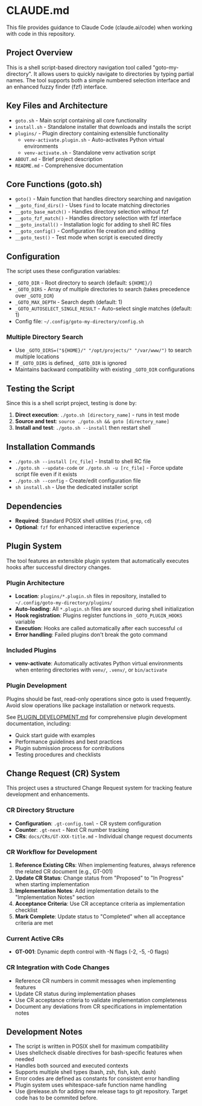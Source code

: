 # CLAUDE.md

This file provides guidance to Claude Code (claude.ai/code) when working with code in this repository.

## Project Overview

This is a shell script-based directory navigation tool called "goto-my-directory". It allows users to quickly navigate to directories by typing partial names. The tool supports both a simple numbered selection interface and an enhanced fuzzy finder (fzf) interface.

## Key Files and Architecture

- `goto.sh` - Main script containing all core functionality
- `install.sh` - Standalone installer that downloads and installs the script
- `plugins/` - Plugin directory containing extensible functionality
  - `venv-activate.plugin.sh` - Auto-activates Python virtual environments
  - `venv-activate.sh` - Standalone venv activation script
- `ABOUT.md` - Brief project description
- `README.md` - Comprehensive documentation

## Core Functions (goto.sh)

- `goto()` - Main function that handles directory searching and navigation
- `__goto_find_dirs()` - Uses `find` to locate matching directories
- `__goto_base_match()` - Handles directory selection without fzf
- `__goto_fzf_match()` - Handles directory selection with fzf interface
- `__goto_install()` - Installation logic for adding to shell RC files
- `__goto_config()` - Configuration file creation and editing
- `__goto_test()` - Test mode when script is executed directly

## Configuration

The script uses these configuration variables:
- `_GOTO_DIR` - Root directory to search (default: `${HOME}/`)
- `_GOTO_DIRS` - Array of multiple directories to search (takes precedence over `_GOTO_DIR`)
- `_GOTO_MAX_DEPTH` - Search depth (default: 1)
- `_GOTO_AUTOSELECT_SINGLE_RESULT` - Auto-select single matches (default: 1)
- Config file: `~/.config/goto-my-directory/config.sh`

### Multiple Directory Search
- Use `_GOTO_DIRS=("${HOME}/" "/opt/projects/" "/var/www/")` to search multiple locations
- If `_GOTO_DIRS` is defined, `_GOTO_DIR` is ignored
- Maintains backward compatibility with existing `_GOTO_DIR` configurations

## Testing the Script

Since this is a shell script project, testing is done by:

1. **Direct execution**: `./goto.sh [directory_name]` - runs in test mode
2. **Source and test**: `source ./goto.sh && goto [directory_name]`
3. **Install and test**: `./goto.sh --install` then restart shell

## Installation Commands

- `./goto.sh --install [rc_file]` - Install to shell RC file
- `./goto.sh --update-code` or `./goto.sh -u [rc_file]` - Force update script file even if it exists
- `./goto.sh --config` - Create/edit configuration file
- `sh install.sh` - Use the dedicated installer script

## Dependencies

- **Required**: Standard POSIX shell utilities (`find`, `grep`, `cd`)
- **Optional**: `fzf` for enhanced interactive experience

## Plugin System

The tool features an extensible plugin system that automatically executes hooks after successful directory changes.

### Plugin Architecture
- **Location**: `plugins/*.plugin.sh` files in repository, installed to `~/.config/goto-my-directory/plugins/`
- **Auto-loading**: All `*.plugin.sh` files are sourced during shell initialization
- **Hook registration**: Plugins register functions in `_GOTO_PLUGIN_HOOKS` variable
- **Execution**: Hooks are called automatically after each successful `cd`
- **Error handling**: Failed plugins don't break the goto command

### Included Plugins
- **venv-activate**: Automatically activates Python virtual environments when entering directories with `venv/`, `.venv/`, or `bin/activate`

### Plugin Development
Plugins should be fast, read-only operations since goto is used frequently. Avoid slow operations like package installation or network requests.

See [PLUGIN_DEVELOPMENT.md](PLUGIN_DEVELOPMENT.md) for comprehensive plugin development documentation, including:
- Quick start guide with examples
- Performance guidelines and best practices
- Plugin submission process for contributions
- Testing procedures and checklists

## Change Request (CR) System

This project uses a structured Change Request system for tracking feature development and enhancements.

### CR Directory Structure
- **Configuration**: `.gt-config.toml` - CR system configuration
- **Counter**: `.gt-next` - Next CR number tracking
- **CRs**: `docs/CRs/GT-XXX-title.md` - Individual change request documents

### CR Workflow for Development
1. **Reference Existing CRs**: When implementing features, always reference the related CR document (e.g., GT-001)
2. **Update CR Status**: Change status from "Proposed" to "In Progress" when starting implementation
3. **Implementation Notes**: Add implementation details to the "Implementation Notes" section
4. **Acceptance Criteria**: Use CR acceptance criteria as implementation checklist
5. **Mark Complete**: Update status to "Completed" when all acceptance criteria are met

### Current Active CRs
- **GT-001**: Dynamic depth control with -N flags (-2, -5, -0 flags)

### CR Integration with Code Changes
- Reference CR numbers in commit messages when implementing features
- Update CR status during implementation phases
- Use CR acceptance criteria to validate implementation completeness
- Document any deviations from CR specifications in implementation notes

## Development Notes

- The script is written in POSIX shell for maximum compatibility
- Uses shellcheck disable directives for bash-specific features when needed
- Handles both sourced and executed contexts
- Supports multiple shell types (bash, zsh, fish, ksh, dash)
- Error codes are defined as constants for consistent error handling
- Plugin system uses whitespace-safe function name handling
- Use @release.sh for adding new release tags to git repository. Target code has to be commited before.